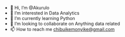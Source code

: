 - 👋 Hi, I’m @Akurulo
- 👀 I’m interested in Data Analytics 
- 🌱 I’m currently learning Python 
- 💞️ I’m looking to collaborate on Anything data related 
- 📫 How to reach me chibuikemonyike@gmail.com 

<!---
Akurulo/Akurulo is a ✨ special ✨ repository because its `README.md` (this file) appears on your GitHub profile.
You can click the Preview link to take a look at your changes.
--->
